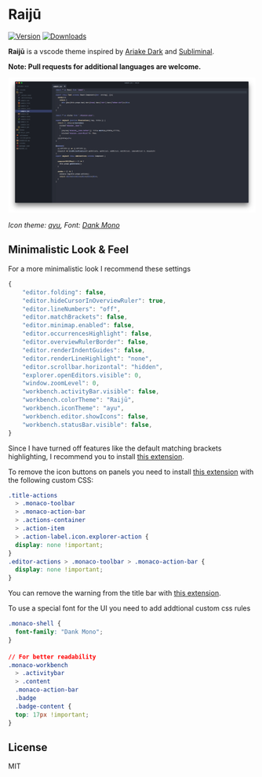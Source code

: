 # Raijū

[![Version](https://vsmarketplacebadge.apphb.com/version/TobiasTimm.raiju.svg)](https://marketplace.visualstudio.com/items?itemName=TobiasTimm.raiju)
[![Downloads](https://img.shields.io/vscode-marketplace/d/TobiasTimm.raiju.svg)](https://marketplace.visualstudio.com/items?itemName=TobiasTimm.raiju)

**Raijū** is a vscode theme inspired by [Ariake Dark](https://marketplace.visualstudio.com/items?itemName=wart.ariake-dark) and [Subliminal](https://marketplace.visualstudio.com/items?itemName=gaearon.subliminal).

**Note: Pull requests for additional languages are welcome.**

![Screenshot](screenshot.png)

_Icon theme: [ayu](https://marketplace.visualstudio.com/items?itemName=teabyii.ayu), Font: [Dank Mono](https://dank.sh)_

## Minimalistic Look & Feel

For a more minimalistic look I recommend these settings

```js
{
    "editor.folding": false,
    "editor.hideCursorInOverviewRuler": true,
    "editor.lineNumbers": "off",
    "editor.matchBrackets": false,
    "editor.minimap.enabled": false,
    "editor.occurrencesHighlight": false,
    "editor.overviewRulerBorder": false,
    "editor.renderIndentGuides": false,
    "editor.renderLineHighlight": "none",
    "editor.scrollbar.horizontal": "hidden",
    "explorer.openEditors.visible": 0,
    "window.zoomLevel": 0,
    "workbench.activityBar.visible": false,
    "workbench.colorTheme": "Raijū",
    "workbench.iconTheme": "ayu",
    "workbench.editor.showIcons": false,
    "workbench.statusBar.visible": false,
}
```

Since I have turned off features like the default matching brackets highlighting, I recommend you to install [this extension](https://marketplace.visualstudio.com/items?itemName=rafamel.subtle-brackets).

To remove the icon buttons on panels you need to install [this extension](https://marketplace.visualstudio.com/items?itemName=be5invis.vscode-custom-css) with the following custom CSS:

```css
.title-actions
  > .monaco-toolbar
  > .monaco-action-bar
  > .actions-container
  > .action-item
  > .action-label.icon.explorer-action {
  display: none !important;
}
.editor-actions > .monaco-toolbar > .monaco-action-bar {
  display: none !important;
}
```

You can remove the warning from the title bar with [this extension](https://marketplace.visualstudio.com/items?itemName=fabiospampinato.vscode-no-unsupported).

To use a special font for the UI you need to add addtional custom css rules

```css
.monaco-shell {
  font-family: "Dank Mono";
}

// For better readability
.monaco-workbench
  > .activitybar
  > .content
  .monaco-action-bar
  .badge
  .badge-content {
  top: 17px !important;
}
```

## License

MIT

